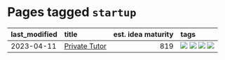 # Pages tagged `startup`

|last_modified|title|est. idea maturity|tags
|:---|:---|---:|:---|
|2023-04-11|[Private Tutor](../private_tutor.md)|819|[![](https://img.shields.io/badge/tag-ai-b59164)](../tags/ai.md) [![](https://img.shields.io/badge/tag-discussion-2b1224)](../tags/discussion.md) [![](https://img.shields.io/badge/tag-education-869cae)](../tags/education.md) [![](https://img.shields.io/badge/tag-startup-3c7f53)](../tags/startup.md)|